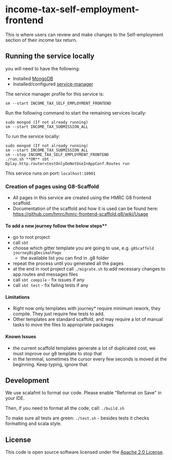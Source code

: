 # income-tax-self-employment-frontend

This is where users can review and make changes to the Self-employment section of their income tax return.

## Running the service locally

you will need to have the following:
- Installed [MongoDB](https://docs.mongodb.com/manual/installation/)
- Installed/configured [service-manager](https://github.com/hmrc/service-manager)

The service manager profile for this service is:

    sm --start INCOME_TAX_SELF_EMPLOYMENT_FRONTEND

Run the following command to start the remaining services locally:

    sudo mongod (If not already running)
    sm --start INCOME_TAX_SUBMISSION_ALL

To run the service locally:

    sudo mongod (If not already running)
    sm --start INCOME_TAX_SUBMISSION_ALL
    sm --stop INCOME_TAX_SELF_EMPLOYMENT_FRONTEND
    ./run.sh **OR** sbt -Dplay.http.router=testOnlyDoNotUseInAppConf.Routes run

This service runs on port: `localhost:10901`

### Creation of pages using G8-Scaffold

- All pages in this service are created using the HMRC G8 frontend scaffold.
- Documentation of the scaffold and how it is used can be found here:
    https://github.com/hmrc/hmrc-frontend-scaffold.g8/wiki/Usage

#### To add a new journey follow the below steps**

- go to root project
- call `sbt`
- choose which gitter template you are going to use, e.g. `g8Scaffold journeyBigDecimalPage`
    - the available list you can find in .g8 folder
- repeat the process until you generated all the pages
- at the end in root project call `./migrate.sh` to add necessary changes to app.routes and messages files
- call `sbt compile` - fix issues if any
- call `sbt test` - fix failing tests if any

#### Limitations

- Right now only templates with journey* require minimum rework, they compile. They just require few tests to add.
- Other templates are standard scaffold, and may require a lot of manual tasks to move the files to appropriate packages

#### Known Issues

- the current scaffold templates generate a lot of duplicated cost, we must improve our g8 template to stop that
- in the terminal, sometimes the cursor every few seconds is moved at the beginning. Keep typing, ignore that

## Development

We use scalafmt to format our code. Please enable "Reformat on Save" in your IDE.

Then, if you need to format all the code, call: `./build.sh`

To make sure all tests are green: `./test.sh` - besides tests it checks formatting and scala style.

## License

This code is open source software licensed under the [Apache 2.0 License]("http://www.apache.org/licenses/LICENSE-2.0.html").